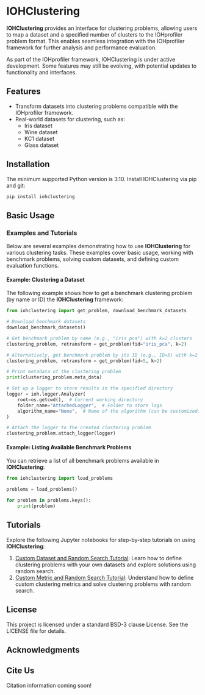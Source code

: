 # IOHClustering

**IOHClustering** provides an interface for clustering problems, allowing users to map a dataset and a specified number of clusters to the IOHprofiler problem format. This enables seamless integration with the IOHprofiler framework for further analysis and performance evaluation.

As part of the IOHprofiler framework, IOHClustering is under active development. Some features may still be evolving, with potential updates to functionality and interfaces.

## Features

- Transform datasets into clustering problems compatible with the IOHprofiler framework.
- Real-world datasets for clustering, such as:
    - Iris dataset
    - Wine dataset
    - KC1 dataset
    - Glass dataset

## Installation

The minimum supported Python version is 3.10. Install IOHClustering via pip and git:

```bash
pip install iohclustering
```

## Basic Usage
### Examples and Tutorials

Below are several examples demonstrating how to use **IOHClustering** for various clustering tasks. These examples cover basic usage, working with benchmark problems, solving custom datasets, and defining custom evaluation functions.

#### Example: Clustering a Dataset

The following example shows how to get a benchmark clustering problem (by name or ID) the **IOHClustering** framework:

```python
from iohclustering import get_problem, download_benchmark_datasets

# Download benchmark datasets
download_benchmark_datasets()

# Get benchmark problem by name (e.g., "iris_pca") with k=2 clusters
clustering_problem, retransform = get_problem(fid="iris_pca", k=2)

# Alternatively, get benchmark problem by its ID (e.g., ID=5) with k=2 clusters
clustering_problem, retransform = get_problem(fid=5, k=2)

# Print metadata of the clustering problem
print(clustering_problem.meta_data)

# Set up a logger to store results in the specified directory
logger = ioh.logger.Analyzer(
    root=os.getcwd(),  # Current working directory
    folder_name="AttachedLogger",  # Folder to store logs
    algorithm_name="None",  # Name of the algorithm (can be customized)
)

# Attach the logger to the created clustering problem
clustering_problem.attach_logger(logger)

```

#### Example: Listing Available Benchmark Problems

You can retrieve a list of all benchmark problems available in **IOHClustering**:

```python
from iohclustering import load_problems

problems = load_problems()

for problem in problems.keys():
    print(problem)
```



## Tutorials

Explore the following Jupyter notebooks for step-by-step tutorials on using **IOHClustering**:
1. [Custom Dataset and Random Search Tutorial](https://github.com/IOHprofiler/IOHClustering/blob/main/tutorials/custom_dataset_random_search.ipynb): Learn how to define clustering problems with your own datasets and explore solutions using random search.
2. [Custom Metric and Random Search Tutorial](https://github.com/IOHprofiler/IOHClustering/blob/main/tutorials/custom_clustering_metric.ipynb): Understand how to define custom clustering metrics and solve clustering problems with random search.

## License

This project is licensed under a standard BSD-3 clause License. See the LICENSE file for details.


## Acknowledgments



## Cite Us

Citation information coming soon!